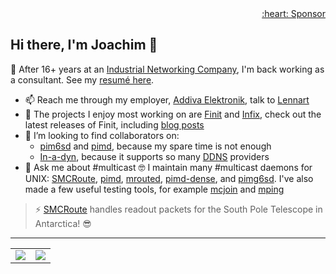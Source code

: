 <div align="right">
  <a href="https://github.com/sponsors/troglobit">:heart: Sponsor</a>
</div>

## Hi there, I'm Joachim 👋

🌱 After 16+ years at an [Industrial Networking Company](https://github.com/westermo), I'm back working as a consultant.  See my [resumé here](https://resume.troglobit.com/).

- 📫 Reach me through my employer, [Addiva Elektronik](https://www.addiva.se/electronics/), talk to [Lennart](https://www.addiva.se/contact/)
- 🔭 The projects I enjoy most working on are [Finit](https://github.com/troglobit/finit) and [Infix](https://github.com/kernelkit/infix), check out the latest releases of Finit, including [blog posts](https://troglobit.com/tags/init/)
- 👯 I’m looking to find collaborators on:
  - [pim6sd](https://github.com/troglobit/pim6sd) and [pimd](https://github.com/troglobit/pimd), because my spare time is not enough
  - [In-a-dyn](https://github.com/troglobit/inadyn), because it supports so many [DDNS](https://en.wikipedia.org/wiki/Dynamic_DNS) providers
- 💬 Ask me about #multicast 🤓 I maintain many #multicast daemons for UNIX: [SMCRoute](https://github.com/troglobit/smcroute), [pimd](https://github.com/troglobit/pimd), [mrouted](https://github.com/troglobit/mrouted), [pimd-dense](https://github.com/troglobit/pimd-dense), and [pimg6sd](https://github.com/troglobit/pimg6sd).  I've also made a few useful testing tools, for example [mcjoin](https://github.com/troglobit/mcjoin) and [mping](https://github.com/troglobit/mping)

> ⚡ [SMCRoute](https://github.com/troglobit/smcroute) handles readout packets for the South Pole Telescope in Antarctica! 😎

---

<table cellspacing="0" cellpadding="0"><tr><td>
  <a href="https://git.io/streak-stats"><img src="http://github-readme-streak-stats.herokuapp.com?user=troglobit&theme=dark&background=000000"></a>
  </td><td>
  <a href="https://github.com/troglobit/github-readme-stats"><img src="https://github-readme-stats.vercel.app/api/top-langs/?username=troglobit&layout=compact&theme=vision-friendly-dark"></a>
</td></tr></table>
